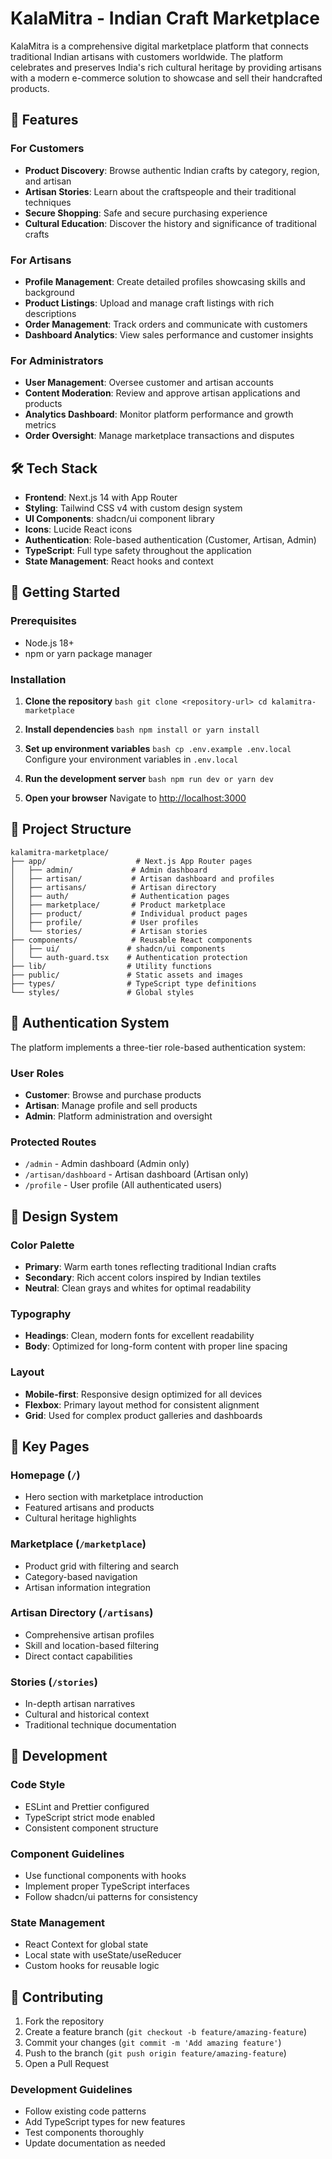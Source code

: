 # KalaMitra - Indian Craft Marketplace

KalaMitra is a comprehensive digital marketplace platform that connects traditional Indian artisans with customers worldwide. The platform celebrates and preserves India's rich cultural heritage by providing artisans with a modern e-commerce solution to showcase and sell their handcrafted products.

## 🎨 Features

### For Customers
- **Product Discovery**: Browse authentic Indian crafts by category, region, and artisan
- **Artisan Stories**: Learn about the craftspeople and their traditional techniques
- **Secure Shopping**: Safe and secure purchasing experience
- **Cultural Education**: Discover the history and significance of traditional crafts

### For Artisans
- **Profile Management**: Create detailed profiles showcasing skills and background
- **Product Listings**: Upload and manage craft listings with rich descriptions
- **Order Management**: Track orders and communicate with customers
- **Dashboard Analytics**: View sales performance and customer insights

### For Administrators
- **User Management**: Oversee customer and artisan accounts
- **Content Moderation**: Review and approve artisan applications and products
- **Analytics Dashboard**: Monitor platform performance and growth metrics
- **Order Oversight**: Manage marketplace transactions and disputes

## 🛠️ Tech Stack

- **Frontend**: Next.js 14 with App Router
- **Styling**: Tailwind CSS v4 with custom design system
- **UI Components**: shadcn/ui component library
- **Icons**: Lucide React icons
- **Authentication**: Role-based authentication (Customer, Artisan, Admin)
- **TypeScript**: Full type safety throughout the application
- **State Management**: React hooks and context

## 🚀 Getting Started

### Prerequisites
- Node.js 18+ 
- npm or yarn package manager

### Installation

1. **Clone the repository**
   ``bash
   git clone <repository-url>
   cd kalamitra-marketplace
   ``

2. **Install dependencies**
   ``bash
   npm install
   or
   yarn install
   ``

3. **Set up environment variables**
   ``bash
   cp .env.example .env.local
   ``
   Configure your environment variables in `.env.local`

4. **Run the development server**
   ``bash
   npm run dev
   or
   yarn dev``

6. **Open your browser**
   Navigate to [http://localhost:3000](http://localhost:3000)

## 📁 Project Structure

```
kalamitra-marketplace/
├── app/                    # Next.js App Router pages
│   ├── admin/             # Admin dashboard
│   ├── artisan/           # Artisan dashboard and profiles
│   ├── artisans/          # Artisan directory
│   ├── auth/              # Authentication pages
│   ├── marketplace/       # Product marketplace
│   ├── product/           # Individual product pages
│   ├── profile/           # User profiles
│   └── stories/           # Artisan stories
├── components/            # Reusable React components
│   ├── ui/               # shadcn/ui components
│   └── auth-guard.tsx    # Authentication protection
├── lib/                  # Utility functions
├── public/               # Static assets and images
├── types/                # TypeScript type definitions
└── styles/               # Global styles
```

## 🔐 Authentication System

The platform implements a three-tier role-based authentication system:

### User Roles
- **Customer**: Browse and purchase products
- **Artisan**: Manage profile and sell products
- **Admin**: Platform administration and oversight

### Protected Routes
- `/admin` - Admin dashboard (Admin only)
- `/artisan/dashboard` - Artisan dashboard (Artisan only)
- `/profile` - User profile (All authenticated users)

## 🎨 Design System

### Color Palette
- **Primary**: Warm earth tones reflecting traditional Indian crafts
- **Secondary**: Rich accent colors inspired by Indian textiles
- **Neutral**: Clean grays and whites for optimal readability

### Typography
- **Headings**: Clean, modern fonts for excellent readability
- **Body**: Optimized for long-form content with proper line spacing

### Layout
- **Mobile-first**: Responsive design optimized for all devices
- **Flexbox**: Primary layout method for consistent alignment
- **Grid**: Used for complex product galleries and dashboards

## 🌟 Key Pages

### Homepage (`/`)
- Hero section with marketplace introduction
- Featured artisans and products
- Cultural heritage highlights

### Marketplace (`/marketplace`)
- Product grid with filtering and search
- Category-based navigation
- Artisan information integration

### Artisan Directory (`/artisans`)
- Comprehensive artisan profiles
- Skill and location-based filtering
- Direct contact capabilities

### Stories (`/stories`)
- In-depth artisan narratives
- Cultural and historical context
- Traditional technique documentation

## 🔧 Development

### Code Style
- ESLint and Prettier configured
- TypeScript strict mode enabled
- Consistent component structure

### Component Guidelines
- Use functional components with hooks
- Implement proper TypeScript interfaces
- Follow shadcn/ui patterns for consistency

### State Management
- React Context for global state
- Local state with useState/useReducer
- Custom hooks for reusable logic

## 🤝 Contributing

1. Fork the repository
2. Create a feature branch (`git checkout -b feature/amazing-feature`)
3. Commit your changes (`git commit -m 'Add amazing feature'`)
4. Push to the branch (`git push origin feature/amazing-feature`)
5. Open a Pull Request

### Development Guidelines
- Follow existing code patterns
- Add TypeScript types for new features
- Test components thoroughly
- Update documentation as needed

